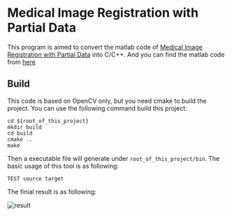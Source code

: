 # Medical Image Registration with Partial Data
This program is aimed to convert the matlab code of [Medical Image Registration with Partial Data](http://cn.bing.com/academic/profile?id=325daecba3ffa26a7f37f56a28ed066b&encoded=0&v=paper_preview&mkt=zh-cn#) into C/C++. And you can find the matlab code from [here](http://www.cs.dartmouth.edu/farid/)

## Build
This code is based on OpenCV only, but you need cmake to build the project. You can use the following command build this project:
```
cd ${root_of_this_project}
mkdir build
cd build
cmake ..
make
```

Then a executable file will generate under `root_of_this_project/bin`. The basic usage of this tool is as following:
```
TEST source target
```

The finial result is as following:

![result](../data/canvas.jpg)
